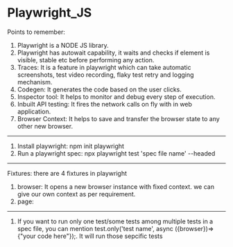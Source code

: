 ﻿# Playwright_JS
Points to remember:
1. Playwright is a NODE JS library.
2. Playwright has autowait capability, it waits and checks if element is visible, stable etc before performing any action.
3. Traces: It is a feature in playwright which can take automatic screenshots, test video recording, flaky test retry and logging mechanism.
4. Codegen: It generates the code based on the user clicks.
5. Inspector tool: It helps to monitor and debug every step of execution.
6. Inbuilt API testing: It fires the network calls on fly with in web application.
7. Browser Context: It helps to save and transfer the browser state to any other new browser.
-------------------------------
1. Install playwright: npm init playwright
2. Run a playwright spec: npx playwright test 'spec file name' --headed


-------------------------------
Fixtures: there are 4 fixtures in playwright
1. browser: It opens a new browser instance with fixed context. we can give our own context as per requirement.
2. page:



-------------------------------
1. If you want to run only one test/some tests among multiple tests in a spec file, you can mention test.only('test name', async ({browser})=>{"your code here"});. It will run those sepcific tests
